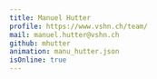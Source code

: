 ```yaml
---
title: Manuel Hutter
profile: https://www.vshn.ch/team/
mail: manuel.hutter@vshn.ch
github: mhutter
animation: manu_hutter.json
isOnline: true
---
```

